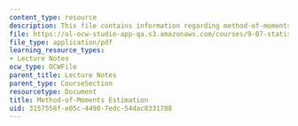 ```yaml
---
content_type: resource
description: This file contains information regarding method-of-moments estimation.
file: https://ol-ocw-studio-app-qa.s3.amazonaws.com/courses/9-07-statistics-for-brain-and-cognitive-science-fall-2016/3157558fe05c44907edc54dac8331788_MIT9_07F16_lec8.pdf
file_type: application/pdf
learning_resource_types:
- Lecture Notes
ocw_type: OCWFile
parent_title: Lecture Notes
parent_type: CourseSection
resourcetype: Document
title: Method-of-Moments Estimation
uid: 3157558f-e05c-4490-7edc-54dac8331788
---
```

